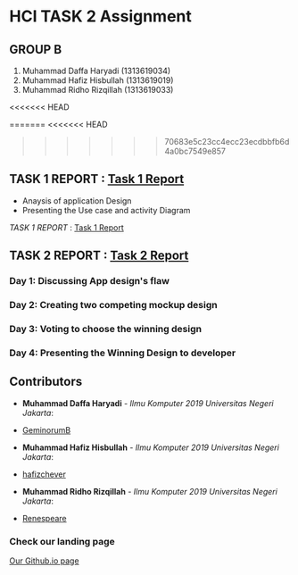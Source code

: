 # HCI TASK 2 Assignment

## GROUP B ##

  1. Muhammad Daffa Haryadi   (1313619034)
  2. Muhammad Hafiz Hisbullah (1313619019)
  3. Muhammad Ridho Rizqillah (1313619033)

<<<<<<< HEAD

=======
<<<<<<< HEAD
>>>>>>> 70683e5c23cc4ecc23ecdbbfb6d4a0bc7549e857
## **TASK 1 REPORT** : [Task 1 Report](https://github.com/GeminorumB/HCI-task/tree/hw2/assignment1)
- Anaysis of application Design
- Presenting the Use case and activity Diagram

*TASK 1 REPORT* : [Task 1 Report](https://github.com/GeminorumB/HCI-task/tree/hw2/assignment1)

## **TASK 2 REPORT** : [Task 2 Report](https://github.com/GeminorumB/HCI-task/tree/hw2/assignment2)

### Day 1: Discussing App design's flaw

### Day 2: Creating two competing mockup design

### Day 3: Voting to choose the winning design

### Day 4: Presenting the Winning Design to developer



## Contributors ###

* **Muhammad Daffa Haryadi** - *Ilmu Komputer 2019 Universitas Negeri Jakarta*: 
- [GeminorumB](https://github.com/GeminorumB)
* **Muhammad Hafiz Hisbullah** - *Ilmu Komputer 2019 Universitas Negeri Jakarta*: 
- [hafizchever](https://github.com/hafizchever)
* **Muhammad Ridho Rizqillah** - *Ilmu Komputer 2019 Universitas Negeri Jakarta*: 
- [Renespeare](https://github.com/Renespeare)

### Check our landing page ##
[Our Github.io page](https://hafizchever.github.io/HCI_caseUI/laporan/case.html)

